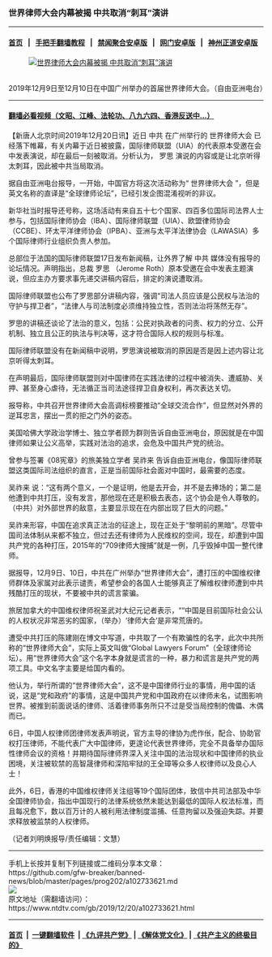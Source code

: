 ### 世界律师大会内幕被揭 中共取消“刺耳”演讲
------------------------

#### [首页](https://github.com/gfw-breaker/banned-news/blob/master/README.md) &nbsp;&nbsp;|&nbsp;&nbsp; [手把手翻墙教程](https://github.com/gfw-breaker/guides/wiki) &nbsp;&nbsp;|&nbsp;&nbsp; [禁闻聚合安卓版](https://github.com/gfw-breaker/bn-android) &nbsp;&nbsp;|&nbsp;&nbsp; [网门安卓版](https://github.com/oGate2/oGate) &nbsp;&nbsp;|&nbsp;&nbsp; [神州正道安卓版](https://github.com/SzzdOgate/update) 



<div><div class="featured_image">
 <a href="https://i.ntdtv.com/assets/uploads/2019/12/1000.jpg" target="_blank">
  <figure>
   <img alt="世界律师大会内幕被揭 中共取消“刺耳”演讲" src="https://i.ntdtv.com/assets/uploads/2019/12/1000-800x450.jpg"/>
  </figure><br/>
 </a>
 <span class="caption">
  2019年12月9日至12月10日在中国广州举办的首届世界律师大会。（自由亚洲电台）
 </span>
</div>
</div><hr/>

#### [翻墙必看视频（文昭、江峰、法轮功、八九六四、香港反送中...）](https://github.com/gfw-breaker/banned-news/blob/master/pages/link3.md)

<div><div class="post_content" itemprop="articleBody">
 <p>
  【新唐人北京时间2019年12月20日讯】近日
  <ok href="https://www.ntdtv.com/gb/中共.htm">
   中共
  </ok>
  在广州举行的
  <ok href="https://www.ntdtv.com/gb/世界律师大会.htm">
   世界律师大会
  </ok>
  已经落下帷幕，有关内幕于近日被披露，国际律师联盟（UIA）的代表原本受邀在会中发表演说，却在最后一刻被取消。分析认为，
  <ok href="https://www.ntdtv.com/gb/罗思.htm">
   罗思
  </ok>
  演说的内容或是让北京听得太刺耳，因此被中共当局取消。
 </p>
 <p>
  据自由亚洲电台报导，一开始，中国官方将这次活动称为“
  <ok href="https://www.ntdtv.com/gb/世界律师大会.htm">
   世界律师大会
  </ok>
  ”，但是英文名称的直译是“全球律师论坛”，已经引发企图混淆视听的非议。
 </p>
 <p>
  新华社当时报导还号称，这场活动有来自五十七个国家、四百多位国际司法界人士参与，包括国际律师协会（IBA）、国际律师联盟（UIA）、欧盟律师协会（CCBE）、环太平洋律师协会（IPBA）、亚洲与太平洋法律协会（LAWASIA）多个国际律师行业组织负责人参加。
 </p>
 <p>
  总部位于法国的国际律师联盟17日发布新闻稿，让外界了解
  <ok href="https://www.ntdtv.com/gb/中共.htm">
   中共
  </ok>
  媒体没有报导的论坛情况。声明指出，总裁
  <ok href="https://www.ntdtv.com/gb/罗思.htm">
   罗思
  </ok>
  （Jerome Roth）原本受邀在会中发表主题演说，但应主办方要求事先递交讲稿内容后，排定的演说遭取消。
 </p>
 <p>
  国际律师联盟也公布了罗思部分讲稿内容，强调“司法人员应该是公民权与法治的守护与捍卫者”，“法律人与司法制度必须维持独立性，否则法治将荡然无存”。
 </p>
 <p>
  罗思的讲稿还谈论了法治的意义，包括：公民对执政者的问责、权力的分立、公开机制、独立且公正的执法与判决等，这才符合国际人权的规则与标准。
 </p>
 <p>
  国际律师联盟没有在新闻稿中说明，罗思演说被取消的原因是否是因上述内容让北京听得太刺耳。
 </p>
 <p>
  在声明最后，国际律师联盟则对中国律师在实践法律的过程中被消失、遭威胁、关押、甚至身心虐待，无法循正当司法途径捍卫自身权利，再次表达关切。
 </p>
 <p>
  报导称，中共召开世界律师大会高调标榜要推动“全球交流合作”，但显然对外界的逆耳忠言，摆出一贯的拒之门外的姿态。
 </p>
 <p>
  美国哈佛大学政治学博士、独立学者顾为群则告诉自由亚洲电台，原因就是在中国律师如果让公义高举，实践对法治的追求，会危及中国共产党的统治。
 </p>
 <p>
  曾参与签署《08宪章》的旅美独立学者
  <ok href="https://www.ntdtv.com/gb/吴祚来.htm">
   吴祚来
  </ok>
  告诉自由亚洲电台，像国际律师联盟这类国际司法组织的直言，正是当前国际社会面对中国时，最需要的态度。
 </p>
 <p>
  <ok href="https://www.ntdtv.com/gb/吴祚来.htm">
   吴祚来
  </ok>
  说：“这有两个意义，一个是证明，他是去开会，并不是去捧场的；第二是他遭到中共打压，没有发言，那他现在还是积极去表态，这个协会是令人尊敬的。（中共）对外部世界的敌意，主要显示现在在内部出现了巨大的问题。”
 </p>
 <p>
  吴祚来形容，中国在追求真正法治的征途上，现在正处于“黎明前的黑暗”。尽管中国司法体制从来都不独立，但过去还有律师为人民维权的空间，现在，却遭到中国共产党的各种打压，2015年的“709律师大搜捕”就是一例，几乎毁掉中国一整代律师。
 </p>
 <p>
  据报导，12月9日、10日，中共在广州举办“世界律师大会”，遭打压的中国维权律师群体及家属对此表示谴责，希望参会的各国人士能够真正了解维权律师遭到中共残酷打压的现状，不要被中共的谎言蒙骗。
 </p>
 <p>
  旅居加拿大的中国维权律师祝圣武对大纪元记者表示，““中国是目前国际社会公认的人权状况非常恶劣的国家，（举办）‘律师大会’是非常荒唐的。
 </p>
 <p>
  遭受中共打压的陈建刚在博文中写道，中共取了一个有欺骗性的名字，此次中共所称的“世界律师大会”，实际上英文叫做“Global Lawyers Forum”（全球律师论坛）。用“世界律师大会”这个名字本身就是谎言的一种，暴力和谎言是共产党的两项工具。中文名字主要是给国内看的。
 </p>
 <p>
  他认为，举行所谓的“世界律师大会”，这不是中国律师行业的事情，用中国的话说，这是“党和政府”的事情，这是中国共产党和中国政府在以律师未名，试图影响世界。被推到前面说话的律师、活着律师事务所只不过是受当局控制的傀儡、木偶而已。
 </p>
 <p>
  6日，中国人权律师团律师发表声明说，官方主导的律协为虎作伥，配合、协助官权打压律师，不能代表广大中国律师，更遑论代表世界律师，完全不具备举办国际性律师会议的资格！并期待国际律师界深入关注中国的法治现状和中国律师的执业困境，关注被软禁的高智晟律师和深陷牢狱的王全璋等众多人权律师以及良心人士！
 </p>
 <p>
  此外，6日，香港的中国维权律师关注组等19个国际团体，致信中共司法部及中华全国律师协会，指出中国现行的法律系统依然未能达到最低的国际人权法标准，而且每况愈下，数以百万计的人被利用法律制度滥捕、任意拘留以及强迫失踪。并要求释放被监禁的人权律师。
 </p>
 <p>
  （记者刘明焕报导/责任编辑：文慧）
 </p>
 <div class="single_ad">
 </div>
</div>
</div>
<hr/>
手机上长按并复制下列链接或二维码分享本文章：<br/>
https://github.com/gfw-breaker/banned-news/blob/master/pages/prog202/a102733621.md <br/>
<a href='https://github.com/gfw-breaker/banned-news/blob/master/pages/prog202/a102733621.md'><img src='https://github.com/gfw-breaker/banned-news/blob/master/pages/prog202/a102733621.md.png'/></a> <br/>
原文地址（需翻墙访问）：https://www.ntdtv.com/gb/2019/12/20/a102733621.html


------------------------
#### [首页](https://github.com/gfw-breaker/banned-news/blob/master/README.md) &nbsp;|&nbsp; [一键翻墙软件](https://github.com/gfw-breaker/nogfw/blob/master/README.md) &nbsp;| [《九评共产党》](https://github.com/gfw-breaker/9ping.md/blob/master/README.md#九评之一评共产党是什么) | [《解体党文化》](https://github.com/gfw-breaker/jtdwh.md/blob/master/README.md) | [《共产主义的终极目的》](https://github.com/gfw-breaker/gczydzjmd.md/blob/master/README.md)


<img src='http://gfw-breaker.win/banned-news/pages/prog202/a102733621.md' width='0px' height='0px'/>